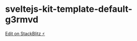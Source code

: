 # sveltejs-kit-template-default-g3rmvd

[Edit on StackBlitz ⚡️](https://stackblitz.com/edit/sveltejs-kit-template-default-g3rmvd)